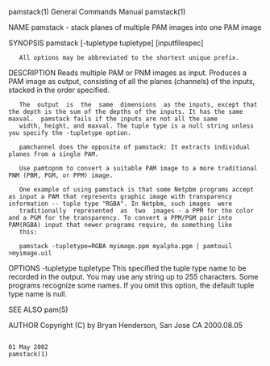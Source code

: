pamstack(1)                                                                             General Commands Manual                                                                            pamstack(1)

NAME
       pamstack - stack planes of multiple PAM images into one PAM image

SYNOPSIS
       pamstack [-tupletype tupletype] [inputfilespec]

       All options may be abbreviated to the shortest unique prefix.

DESCRIPTION
       Reads multiple PAM or PNM images as input. Produces a PAM image as output, consisting of all the planes (channels) of the inputs, stacked in the order specified.

       The  output  is  the  same  dimensions  as the inputs, except that the depth is the sum of the depths of the inputs. It has the same maxval.  pamstack fails if the inputs are not all the same
       width, height, and maxval. The tuple type is a null string unless you specify the -tupletype option.

       pamchannel does the opposite of pamstack: It extracts individual planes from a single PAM.

       Use pamtopnm to convert a suitable PAM image to a more traditional PNM (PBM, PGM, or PPM) image.

       One example of using pamstack is that some Netpbm programs accept as input a PAM that represents graphic image with transparency information -- tuple type "RGBA". In Netpbm, such images  were
       traditionally  represented  as  two  images - a PPM for the color and a PGM for the transparency. To convert a PPM/PGM pair into PAM(RGBA) input that newer programs require, do something like
       this:

       pamstack -tupletype=RGBA myimage.ppm myalpha.pgm | pamtouil >myimage.uil

OPTIONS
       -tupletype tupletype
              This specified the tuple type name to be recorded in the output. You may use any string up to 255 characters. Some programs recognize some names. If you omit this option,  the  default
              tuple type name is null.

SEE ALSO
       pam(5)

AUTHOR
       Copyright (C) by Bryan Henderson, San Jose CA 2000.08.05

                                                                                              01 May 2002                                                                                  pamstack(1)
